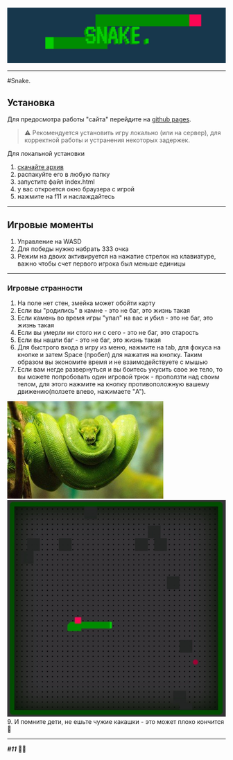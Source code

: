 ![Snake.](sourseToGitHub/headSnake.jpeg)
____
#Snake.
##  Установка
Для предосмотра работы "сайта" перейдите на [github pages](doctored11.github.io/snakejs.github.io "клик😜"). 
>⚠️ Рекомендуется установить игру локально (или на сервер), для корректной работы и устранения некоторых задержек.

Для локальной установки 
1. [скачайте архив](https://github.com/doctored11/SnakeJs.github.io/archive/refs/heads/main.zip "да - это ссылка на архив прямо с github")
2. распакуйте его в любую папку
3. запустите файл index.html
4. у вас откроется окно браузера с игрой
5. нажмите на f11 и наслаждайтесь
___
## Игровые моменты
1. Управление на WASD
2. Для победы нужно набрать 333 очка
3. Режим на двоих активируется на нажатие стрелок на клавиатуре, важно чтобы счет первого игрока был меньше единицы
____
 ### Игровые странности
 1. На поле нет стен, змейка может обойти карту
 2. Если вы "родились" в камне - это не баг, это жизнь такая
 3. Если камень во время игры "упал" на вас и убил - это не баг, это жизнь такая
 5. Если вы умерли ни стого ни с сего - это не баг, это старость
 6. Если вы нашли баг - это не баг, это жизнь такая
7. Для быстрого входа в игру из меню, нажмите на tab, для фокуса на кнопке и затем Space (пробел) для нажатия на кнопку. Таким образом вы экономите время и не взаимодействуете с мышью
8. Если вам негде развернуться и вы боитесь укусить свое же тело, то вы можете попробовать один игровой трюк - проползти над своим телом, для этого нажмите на кнопку противоположную вашему движению(ползете влево, нажимаете "A").

 ![Snake.](sourseToGitHub/python.jpg)
 ![Snake.](sourseToGitHub/snakePetl.jpeg)
9. И помните дети, не ешьте чужие какашки - это может плохо кончится💩
_____
 ___#11___ 🌈🤟







